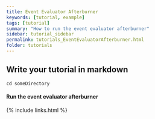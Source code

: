 ```yaml
---
title: Event Evaluator Afterburner
keywords: [tutorial, example]
tags: [tutorial]
summary: "How to run the event evaluator afterburner"
sidebar: tutorial_sidebar
permalink: tutorials_EventEvaluatorAfterburner.html
folder: tutorials
---
```



## Write your tutorial in markdown

```
cd someDirectory
```

#### Run the event evaluator afterburner



{% include links.html %}
